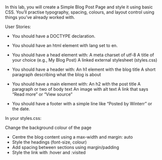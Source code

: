In this lab, you will create a Simple Blog Post Page and style it using basic CSS. You’ll practise typography, spacing, colours, and layout control using things you’ve already worked with.

User Stories:

- You should have a DOCTYPE declaration.
- You should have an html element with lang set to en.

- You should have a head element with:
A meta charset of utf-8
A title of your choice (e.g., My Blog Post)
A linked external stylesheet (styles.css)

- You should have a header with:
An h1 element with the blog title
A short paragraph describing what the blog is about

- You should have a main element with:
An h2 with the post title
A paragraph or two of body text
An image with alt text
A link that says “Read more” or “View source”

- You should have a footer with a simple line like “Posted by Winterr” or the date.

In your styles.css:

Change the background colour of the page
- Centre the blog content using a max-width and margin: auto
- Style the headings (font-size, colour)
- Add spacing between sections using margin/padding
- Style the link with :hover and :visited
